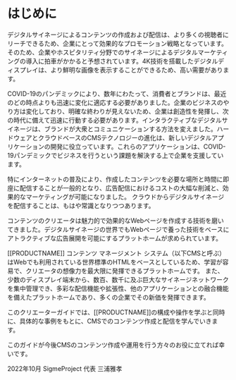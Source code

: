 <!--toc=welcom-->

# はじめに

デジタルサイネージによるコンテンツの作成および配信は、より多くの視聴者にリーチできるため、企業にとって効果的なプロモーション戦略となっています。そのため、企業やホスピタリティ分野でのサイネージによるデジタルマーケティングの導入に拍車がかかると予想されています。4K技術を搭載したデジタルディスプレイは、より鮮明な画像を表示することができるため、高い需要があります。

COVID-19のパンデミックにより、数年にわたって、消費者とブランドは、最近のどの時点よりも迅速に変化に適応する必要がありました。企業のビジネスのやり方は変化しており、明確な終わりが見えないため、企業は創造性を発揮し、次の時代に備えて迅速に行動する必要があります。インタラクティブなデジタルサイネージは、ブランドが大衆とコミュニケーションする方法を変えました。ハードウェアとクラウドベースのCMSテクノロジーの進化は、新しいデジタルアプリケーションの開発に役立っています。これらのアプリケーションは、COVID-19パンデミックでビジネスを行うという課題を解決する上で企業を支援しています。

特にインターネットの普及により、作成したコンテンツを必要な場所と時間に即座に配信することが一般的となり、広告配信におけるコストの大幅な削減と、効果的なマーケティングが可能になりました。
クラウドからデジタルサイネージを配信することは、もはや常識となりつつあります。

コンテンツのクリエータは魅力的で効果的なWebページを作成する技術を磨いてきました。デジタルサイネージの世界でもWebページで養った技術をベースにアトラクティブな広告展開を可能にするプラットホームが求められています。

[[PRODUCTNAME]] コンテンツ マネージメント システム（以下CMSと呼ぶ）はWebでも利用されている世界標準のHTMLをベースとしているため、学習が容易で、クリエータの想像力を最大限に発揮できるプラットホームです。
また、少数のディスプレイ端末から、数百、数千に及ぶ巨大なサイネージネットワークを集中管理でき、多彩な配信機能や拡張性、他のアプリケーションとの融合機能を備えたプラットホームであり、多くの企業でその新価を発揮できます。

このクリエーターガイドでは、[[PRODUCTNAME]]の構成や操作を学ぶと同時に、具体的な事例をもとに、CMSでのコンテンツ作成と配信を学んでいきます。

このガイドが今後CMSのコンテンツ作成や運用を行う方々のお役に立てれば幸いです。



2022年10月
SigmeProject  代表 三浦雅孝


